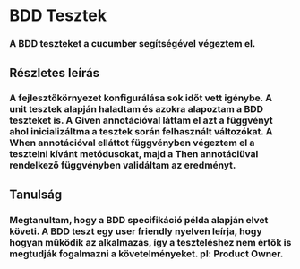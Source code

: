 # BDD Tesztek

### A BDD teszteket a cucumber segítségével végeztem el.

## Részletes leírás

### A fejlesztőkörnyezet konfigurálása sok időt vett igénybe. A unit tesztek alapján haladtam és azokra alapoztam a BDD teszteket is. A Given annotációval láttam el azt a függvényt ahol inicializáltma a tesztek során felhasznált változókat. A When annotációval elláttot függvényben végeztem el a tesztelni kívánt metódusokat, majd a Then annotáciüval rendelkező függvényben validáltam az eredményt.

## Tanulság

### Megtanultam, hogy a BDD specifikáció példa alapján elvet követi. A BDD teszt egy user friendly nyelven leírja, hogy hogyan működik az alkalmazás, így a teszteléshez nem értők is megtudják fogalmazni a követelményeket. pl: Product Owner.
